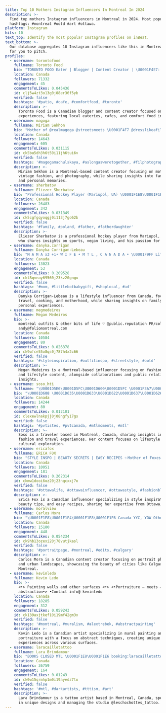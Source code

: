 ```yaml
---
title: Top 10 Mothers Instagram Influencers In Montreal In 2024
description: >-
  Find top mothers Instagram influencers in Montreal in 2024. Most popular
  hashtags: #montreal #ootd #art #ottawa.
platform: Instagram
hits: 10
text_top: Identify the most popular Instagram profiles on inBeat.
text_bottom: >-
  Our database aggregates 10 Instagram influencers like this in Montreal, Canada
  for you to pitch.
profiles:
  - username: torontofood
    fullname: Toronto Food
    bio: "TORONTO FOOD Eater | Blogger | Content Creator | \U0001F4E7: torontofood85@gmail.com #torontofood #toronto"
    location: Canada
    followers: 71332
    engagement: 45
    commentsToLikes: 0.045436
    id: clj5w4zt3o13g0j08er36f5yb
    verified: false
    hashtags: '#patio, #cafe, #comfortfood, #toronto'
    description: >-
      Toronto Food is a Canadian blogger and content creator focused on culinary
      experiences, featuring local eateries, cafes, and comfort food in Toronto.
  - username: magoga
    fullname: Miriam Sekhon
    bio: "Mother of @realmagoga @streetsmeets \U0001F4F7 @dresslikeafilm vintage shop #песнисоседям #miriamsmemories Currently in Montreal"
    location: Canada
    followers: 14643
    engagement: 605
    commentsToLikes: 0.031115
    id: ck5bu5dh3h6t50i11jh6tui6v
    verified: false
    hashtags: '#magogamachulskaya, #aslongasweretogether, #filphotography'
    description: >-
      Miriam Sekhon is a Montreal-based content creator focusing on motherhood,
      vintage fashion, and photography, while sharing insights into family life
      and personal memories.
  - username: sherbatov
    fullname: Eliezer Sherbatov
    bio: "Professional Hockey Player (Mariupol, UA) \U0001F1E8\U0001F1E6From Montreal \U0001F1EE\U0001F1F1Born in Israël \U0001F1F7\U0001F1FAРусский говорящий \U0001F3B9Pianist \U0001F331Vegan lover @sherbatovgym @sherbatovfit"
    location: Canada
    followers: 26483
    engagement: 342
    commentsToLikes: 0.031349
    id: ck5cgfgqyoqgj0i113j7go62b
    verified: false
    hashtags: '#family, #poland, #father, #fatherdaughter'
    description: >-
      Eliezer Sherbatov is a professional hockey player from Mariupol, Canada,
      who shares insights on sports, vegan living, and his passion for music.
  - username: danyka.corrigan
    fullname: Danyka Corrigan-Lebeau
    bio: "M A M A x3 +1• W I F E • M T L , C A N A D A • \U0001F9FF Lifestyle - Travel - Cooking - Motherhood Contact: danyka.corrigan@gmail.com"
    location: Canada
    followers: 13023
    engagement: 53
    commentsToLikes: 0.209528
    id: ckt8qveay69560j23kz20gngu
    verified: false
    hashtags: '#mom, #littlebotbabygift, #shoplocal, #ad'
    description: >-
      Danyka Corrigan-Lebeau is a lifestyle influencer from Canada, focusing on
      travel, cooking, and motherhood, while sharing insights on family life and
      personal experiences.
  - username: megmedeiros
    fullname: Megan Medeiros
    bio: >-
      montréal outfits & other bits of life ♡ @public.reputation PR/collabs -
      andy@foliomontreal.com
    location: Canada
    followers: 10584
    engagement: 80
    commentsToLikes: 0.026378
    id: ck9wfce55o8qs0j787h4x2c66
    verified: false
    hashtags: '#styleinspiration, #outfitinspo, #streetstyle, #ootd'
    description: >-
      Megan Medeiros is a Montreal-based influencer focusing on fashion outfits
      and lifestyle content, alongside collaborations and public relations
      insights.
  - username: soso_hti
    fullname: "\U0001D5E6\U0001D5FC\U0001D600\U0001D5FC \U0001F3A7\U0001FAA9"
    bio: "\U0001D608 \U0001D635\U0001D633\U0001D622\U0001D637\U0001D626\U0001D62D\U0001D62D\U0001D626\U0001D633 \U0001D638\U0001D629\U0001D630 \U0001D62D\U0001D630\U0001D637\U0001D626\U0001D634 \U0001D627\U0001D622\U0001D634\U0001D629\U0001D62A\U0001D630\U0001D62F Montréal, Canada ✉️ | Collab.so@hotmail.com"
    location: Canada
    followers: 14244
    engagement: 80
    commentsToLikes: 0.012101
    id: clexewlnakpjj0j08ngfy17gs
    verified: false
    hashtags: '#pvtistes, #pvtcanada, #mtlmoments, #mtl'
    description: >-
      Soso is a traveler based in Montreal, Canada, sharing insights into
      fashion and travel experiences. Her content focuses on lifestyle and
      cultural exploration.
  - username: ericafox
    fullname: ERICA FOX
    bio: "STYLE INSPO | BEAUTY SECRETS | EASY RECIPES ✨Mother of Foxes \U0001F98A\U0001F98A ✨ Ottawa, Ontario \U0001F1E8\U0001F1E6"
    location: Canada
    followers: 10051
    engagement: 181
    commentsToLikes: 0.262314
    id: ckmw1dooi6oz20j23nqcxxj7o
    verified: false
    hashtags: '#ottawalife, #ottawainfluencer, #ottawastyle, #fashionblogger'
    description: >-
      Erica Fox is a Canadian influencer specializing in style inspiration,
      beauty tips, and easy recipes, sharing her expertise from Ottawa, Ontario.
  - username: moralview
    fullname: Carlos Mora
    bio: "\U0001F1E8\U0001F1F4\U0001F1E8\U0001F1E6 Canada YYC, YOW Other account @morac3 DM for pics"
    location: Canada
    followers: 15180
    engagement: 448
    commentsToLikes: 0.054234
    id: ck9hb13ozexi20j78vutjkasl
    verified: false
    hashtags: '#portraitpage, #montreal, #edits, #calgary'
    description: >-
      Carlos Mora is a Canadian content creator focusing on portrait photography
      and urban landscapes, showcasing the beauty of cities like Calgary and
      Montreal.
  - username: kevinledo
    fullname: Kevin Ledo
    bio: >-
      <•> Painting walls and other surfaces <•> <•Portraiture – meets –
      abstraction•> •Contact info@ kevinledo
    location: Canada
    followers: 18285
    engagement: 312
    commentsToLikes: 0.059243
    id: ck139axjtkef10i19mf42gm3x
    verified: false
    hashtags: '#montreal, #muralism, #alextrebek, #abstractpainting'
    description: >-
      Kevin Ledo is a Canadian artist specializing in mural painting and
      portraiture with a focus on abstract techniques, creating unique visual
      experiences across various surfaces.
  - username: laracailletattoo
    fullname: Lara Brindamour
    bio: "BOOKS CLOSED MTL \U0001F1E8\U0001F1E6 booking:laracailletattoo@gmail.com owner of @leschochottes_tattoo other project @brindvmour"
    location: Canada
    followers: 36759
    engagement: 164
    commentsToLikes: 0.01243
    id: ck0w15qrmhp1m0i19ayedz7to
    verified: false
    hashtags: '#mtl, #darkartists, #tttism, #art'
    description: >-
      Lara Brindamour is a tattoo artist based in Montreal, Canada, specializing
      in unique designs and managing the studio @leschochottes_tattoo.
---
```


